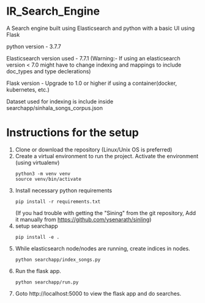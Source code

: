 # IR_Search_Engine
A Search engine built using Elasticsearch and python with a basic UI using Flask

python version - 3.7.7

Elasticsearch version used - 7.7.1 (Warning:- If using an elasticsearch version < 7.0 might have to change indexing and mappings 
to include doc_types and type declerations)

Flask version - Upgrade to 1.0 or higher if using a container(docker, kubernetes, etc.)

Dataset used for indexing is include inside searchapp/sinhala_songs_corpus.json

# Instructions for the setup
1. Clone or download the repository (Linux/Unix OS is preferred)
2. Create a virtual environment to run the project. Activate the environment (using virtualenv)
	```
	python3 -m venv venv
	source venv/bin/activate
	```
3. Install necessary python requirements
	```
	pip install -r requirements.txt
	```
	(If you had trouble with getting the "Sining" from the git repository, Add it manually from https://github.com/ysenarath/sinling)
4. setup searchapp
	```
	pip install -e .
	```
5. While elasticsearch node/nodes are running, create indices in nodes.
	```
	python searchapp/index_songs.py
	```
6. Run the flask app.
	```
	python searchapp/run.py
	```
7. Goto http://localhost:5000 to view the flask app and do searches.

